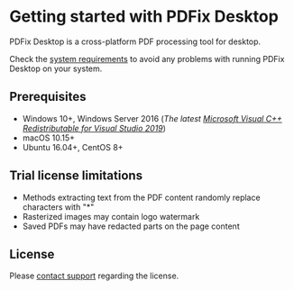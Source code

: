 # Getting started with PDFix Desktop

PDFix Desktop is a cross-platform PDF processing tool for desktop. 

Check the [system requirements](#Prerequisites) to avoid any problems with running PDFix Desktop on your system. 

## Prerequisites
- Windows 10+, Windows Server 2016 (_The latest [Microsoft Visual C++ Redistributable for Visual Studio
2019](https://support.microsoft.com/en-us/help/2977003/the-latest-supported-visual-c-downloads)_)
- macOS 10.15+
- Ubuntu 16.04+, CentOS 8+

## Trial license limitations
- Methods extracting text from the PDF content randomly replace characters with "*"
- Rasterized images may contain logo watermark
- Saved PDFs may have redacted parts on the page content 

## License 
Please [contact support](https://pdfix.net/support/) regarding the license.

